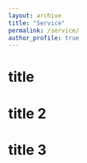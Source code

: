 ```yaml
---
layout: archive
title: "Service"
permalink: /service/
author_profile: true
---
```


title 
=====

title 2
=====

title 3
=====
